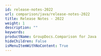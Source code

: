 ```yaml
---
id: release-notes-2022
url: comparison/java/release-notes-2022
title: Release Notes - 2022
weight: 1
description: ""
keywords:
productName: GroupDocs.Comparison for Java
hideChildren: False
isMenuItemWithNoContent: True
---
```

